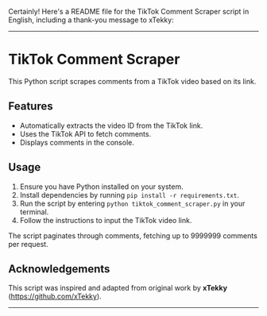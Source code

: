 Certainly! Here's a README file for the TikTok Comment Scraper script in English, including a thank-you message to xTekky:

---

# TikTok Comment Scraper

This Python script scrapes comments from a TikTok video based on its link.

## Features

- Automatically extracts the video ID from the TikTok link.
- Uses the TikTok API to fetch comments.
- Displays comments in the console.

## Usage

1. Ensure you have Python installed on your system.
2. Install dependencies by running `pip install -r requirements.txt`.
3. Run the script by entering `python tiktok_comment_scraper.py` in your terminal.
4. Follow the instructions to input the TikTok video link.

The script paginates through comments, fetching up to 9999999 comments per request.

## Acknowledgements

This script was inspired and adapted from original work by **xTekky** (https://github.com/xTekky).

---
